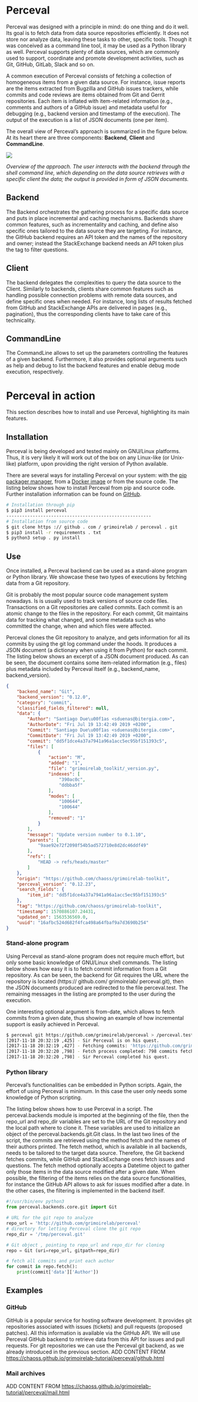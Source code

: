# Perceval

Perceval was designed with a principle in mind: do one thing and do it well. Its goal is to fetch data from data source repositories efficiently. It does not store nor analyze data, leaving these tasks to other, specific tools. Though it was conceived as a command line tool, it may be used as a Python library as well.
Perceval supports plenty of data sources, which are commonly used to support, coordinate and promote development activities, such as Git, GitHub, GitLab, Slack and so on.

A common execution of Perceval consists of fetching a collection of homogeneous items from a given data source. For instance, issue reports are the items extracted from Bugzilla and GitHub
issues trackers, while commits and code reviews are items obtained from Git and Gerrit repositories. Each item is inflated with item-related information (e.g., comments and authors of a GitHub issue)
and metadata useful for debugging (e.g., backend version and timestamp of the execution). The output of the execution is a list of JSON documents (one per item).

The overall view of Perceval’s approach is summarized in the figure below. At its heart there are three components: **Backend**, **Client** and **CommandLine**.

![](../assets/perceval-json.png)

*Overview of the approach. The user interacts with the backend through the shell command line, which depending on the data source retrieves with a specific client the data; the output is provided in form of JSON documents.*

## Backend

The Backend orchestrates the gathering process for a specific data source and puts in place incremental and caching mechanisms. Backends share common features, such as incrementality and caching, and define also specific ones tailored to the data source they are targeting. For instance, the GitHub backend requires an API token and the names of the repository and owner; instead the StackExchange backend needs an API token plus the tag to filter questions.

## Client

The backend delegates the complexities to query the data source to the Client. Similarly to backends, clients share common features such as handling possible connection problems with remote data sources, and define specific ones when needed. For instance, long lists of results fetched from GitHub and StackExchange APIs are delivered in pages (e.g., pagination), thus the corresponding clients have to take care of this technicality.

## CommandLine

The CommandLine allows to set up the parameters controlling the features of a given backend. Furthermore, it also provides optional arguments such as help and debug to list the backend features and enable debug mode execution, respectively.

# Perceval in action

This section describes how to install and use Perceval, highlighting its main features.

## Installation

Perceval is being developed and tested mainly on GNU/Linux platforms. Thus, it is very likely it will work out of the box on
any Linux-like (or Unix-like) platform, upon providing the right version of Python available.

There are several ways for installing Perceval on your system: with the [pip packager manager](https://pypi.org/project/perceval/), from a [Docker image](https://github.com/chaoss/grimoirelab-perceval/tree/master/docker/images) or from the
source code. The listing below shows how to install Perceval from pip and source code. Further installation information can be found on [GitHub](https://github.com/grimoirelab/perceval).

```bash
# Installation through pip
$ pip3 install perceval
-------------------------------------------------------
# Installation from source code
$ git clone https :// github . com / grimoirelab / perceval . git
$ pip3 install -r requirements . txt
$ python3 setup . py install
```

## Use

Once installed, a Perceval backend can be used as a stand-alone program or Python library. We showcase these two types of executions by fetching data from a Git repository.

Git is probably the most popular source code management system nowadays. Is is usually used to track versions of source code files. Transactions on a Git repositories are called commits. Each
commit is an atomic change to the files in the repository. For each commit, Git maintains data for tracking what changed, and some metadata such as who committed the change, when and which files
were affected.

Perceval clones the Git repository to analyze, and gets information for all its commits by using the git log command under the hoods. It produces a JSON document (a dictionary when using
it from Python) for each commit. The listing below shows an excerpt of a JSON document produced. As can be seen, the document contains some item-related information (e.g., files) plus metadata included by Perceval itself (e.g., backend_name, backend_version).

```json
{
    "backend_name": "Git",
    "backend_version": "0.12.0",
    "category": "commit",
    "classified_fields_filtered": null,
    "data": {
        "Author": "Santiago Due\u00f1as <sduenas@bitergia.com>",
        "AuthorDate": "Fri Jul 19 13:42:49 2019 +0200",
        "Commit": "Santiago Due\u00f1as <sduenas@bitergia.com>",
        "CommitDate": "Fri Jul 19 13:42:49 2019 +0200",
        "commit": "dd5f1dce4a37a7941a96a1acc5ec95bf151393c5",
        "files": [
            {
                "action": "M",
                "added": "1",
                "file": "grimoirelab_toolkit/_version.py",
                "indexes": [
                    "390ac0c",
                    "ddbba5f"
                ],
                "modes": [
                    "100644",
                    "100644"
                ],
                "removed": "1"
            }
        ],
        "message": "Update version number to 0.1.10",
        "parents": [
            "9aae92e72f2098f54b5ad572710e8d2dc46ddf49"
        ],
        "refs": [
            "HEAD -> refs/heads/master"
        ]
    },
    "origin": "https://github.com/chaoss/grimoirelab-toolkit",
    "perceval_version": "0.12.23",
    "search_fields": {
        "item_id": "dd5f1dce4a37a7941a96a1acc5ec95bf151393c5"
    },
    "tag": "https://github.com/chaoss/grimoirelab-toolkit",
    "timestamp": 1570886107.24431,
    "updated_on": 1563536569.0,
    "uuid": "16afbc524d682f4fca498a64fbaf9a7d3690b254"
}
```

### Stand-alone program

Using Perceval as stand-alone program does not require much effort, but only some basic knowledge of GNU/Linux shell commands. The listing below shows how easy it is to
fetch commit information from a Git repository. As can be seen, the backend for Git requires the URL where the repository is located (https:// github.com/ grimoirelab/ perceval.git), then the JSON
documents produced are redirected to the file perceval.test. The remaining messages in the listing are prompted to the user during
the execution.

One interesting optional argument is from-date, which allows to fetch commits from a given date, thus showing an example of how incremental support is easily achieved in Perceval.

```bash
$ perceval git https://github.com/grimoirelab/perceval > /perceval.test
[2017-11-18 20:32:19 ,425] - Sir Perceval is on his quest.
[2017-11-18 20:32:19 ,427] - Fetching commits: 'https://github.com/grimoirelab/perceval' git repository from 1970-01-01 00:00:00+00:00; all branches
[2017-11-18 20:32:20 ,798] - Fetch process completed: 798 commits fetched
[2017-11-18 20:32:20 ,798] - Sir Perceval completed his quest.
```

### Python library

Perceval’s functionalities can be embedded in Python scripts. Again, the effort of using Perceval is minimum. In this case the user only needs some knowledge of Python scripting.

The listing below shows how to use Perceval in a script. The perceval.backends module is imported at the beginning of the file, then the repo_url and repo_dir variables are set to the URL of the Git
repository and the local path where to clone it. These variables are used to initialize an object of the perceval.backends.git.Git class. In the last two lines of the script, the commits are retrieved using
the method fetch and the names of their authors printed. The fetch method, which is available in all backends, needs to be tailored to the target data source. Therefore, the Git backend fetches commits,
while GitHub and StackExchange ones fetch issues and questions. The fetch method optionally accepts a Datetime object to gather only those items in the data source modified after a given date.
When possible, the filtering of the items relies on the data source functionalities, for instance the GitHub API allows to ask for issues modified after a date. In the other cases, the filtering is implemented
in the backend itself.

```python
#!/usr/bin/env python3
from perceval.backends.core.git import Git

# URL for the git repo to analyze
repo_url = 'http://github.com/grimoirelab/perceval'
# directory for letting Perceval clone the git repo
repo_dir = '/tmp/perceval.git'

# Git object , pointing to repo_url and repo_dir for cloning
repo = Git (uri=repo_url, gitpath=repo_dir)

# fetch all commits and print each author
for commit in repo.fetch():
    print(commit['data']['Author'])
```

## Examples

### GitHub
GitHub is a popular service for hosting software development. It provides git repositories associated with issues (tickets) and pull requests (proposed patches). All this information is available via the GitHub API. We will use Perceval GitHub backend to retrieve data from this API for issues and pull requests. For git repositories we can use the Perceval git backend, as we already introduced in the previous section.
ADD CONTENT FROM https://chaoss.github.io/grimoirelab-tutorial/perceval/github.html

### Mail archives
ADD CONTENT FROM https://chaoss.github.io/grimoirelab-tutorial/perceval/mail.html

